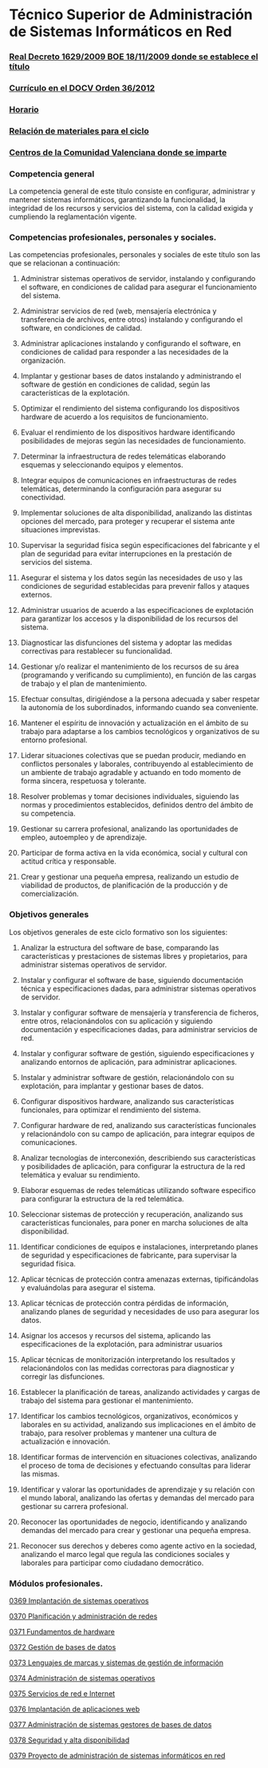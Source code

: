 # Técnico Superior de Administración de Sistemas Informáticos en Red

### [Real Decreto 1629/2009 BOE 18/11/2009 donde se establece el título](legislacion/BOE-A-2009-18355.pdf)

### [Currículo en el DOCV Orden 36/2012](legislacion/2012_6644.pdf)

### [Horario](legislacion/infasiloe3h.pdf)

### [Relación de materiales para el ciclo](legislacion/GS_ADMIN_SIST_INF_RED.pdf)

### [Centros de la Comunidad Valenciana donde se imparte](http://www.ceice.gva.es/web/centros-docentes/formacion-profesional/familias-profesionales/consulta?fam=190)

### Competencia general

La competencia general de este título consiste en configurar, administrar y mantener sistemas informáticos, garantizando la funcionalidad, la integridad de los recursos y servicios del sistema, con la calidad exigida y cumpliendo la reglamentación vigente.

### Competencias profesionales, personales y sociales.

Las competencias profesionales, personales y sociales de este título son las que se relacionan a continuación:

1. Administrar sistemas operativos de servidor, instalando y configurando el software, en condiciones de calidad para asegurar el funcionamiento del sistema.

2. Administrar servicios de red (web, mensajería electrónica y transferencia de archivos, entre otros) instalando y configurando el software, en condiciones de calidad.

3. Administrar aplicaciones instalando y configurando el software, en condiciones de calidad para responder a las necesidades de la organización.

4. Implantar y gestionar bases de datos instalando y administrando el software de gestión en condiciones de calidad, según las características de la explotación.

5. Optimizar el rendimiento del sistema configurando los dispositivos hardware de acuerdo a los requisitos de funcionamiento.

6. Evaluar el rendimiento de los dispositivos hardware identificando posibilidades de mejoras según las necesidades de funcionamiento.

7. Determinar la infraestructura de redes telemáticas elaborando esquemas y seleccionando equipos y elementos.

8. Integrar equipos de comunicaciones en infraestructuras de redes telemáticas, determinando la configuración para asegurar su conectividad.

9. Implementar soluciones de alta disponibilidad, analizando las distintas opciones del mercado, para proteger y recuperar el sistema ante situaciones imprevistas.

10. Supervisar la seguridad física según especificaciones del fabricante y el plan de seguridad para evitar interrupciones en la prestación de servicios del sistema.

11. Asegurar el sistema y los datos según las necesidades de uso y las condiciones de seguridad establecidas para prevenir fallos y ataques externos.

12. Administrar usuarios de acuerdo a las especificaciones de explotación para garantizar los accesos y la disponibilidad de los recursos del sistema.

13. Diagnosticar las disfunciones del sistema y adoptar las medidas correctivas para restablecer su funcionalidad.

14. Gestionar y/o realizar el mantenimiento de los recursos de su área (programando y verificando su cumplimiento), en función de las cargas de trabajo y el plan de mantenimiento.

15. Efectuar consultas, dirigiéndose a la persona adecuada y saber respetar la autonomía de los subordinados, informando cuando sea conveniente.

16. Mantener el espíritu de innovación y actualización en el ámbito de su trabajo para adaptarse a los cambios tecnológicos y organizativos de su entorno profesional.

17. Liderar situaciones colectivas que se puedan producir, mediando en conflictos personales y laborales, contribuyendo al establecimiento de un ambiente de trabajo agradable y actuando en todo momento de forma sincera, respetuosa y tolerante.

18. Resolver problemas y tomar decisiones individuales, siguiendo las normas y procedimientos establecidos, definidos dentro del ámbito de su competencia.

19. Gestionar su carrera profesional, analizando las oportunidades de empleo, autoempleo y de aprendizaje.

20. Participar de forma activa en la vida económica, social y cultural con actitud crítica y responsable.

21. Crear y gestionar una pequeña empresa, realizando un estudio de viabilidad de productos, de planificación de la producción y de comercialización.

### Objetivos generales

Los objetivos generales de este ciclo formativo son los siguientes:

1. Analizar la estructura del software de base, comparando las características y prestaciones de sistemas libres y propietarios, para administrar sistemas operativos de servidor.

2. Instalar y configurar el software de base, siguiendo documentación técnica y especificaciones dadas, para administrar sistemas operativos de servidor.

3. Instalar y configurar software de mensajería y transferencia de ficheros, entre otros, relacionándolos con su aplicación y siguiendo documentación y especificaciones dadas, para administrar servicios de red.

4. Instalar y configurar software de gestión, siguiendo especificaciones y analizando entornos de aplicación, para administrar aplicaciones.

5. Instalar y administrar software de gestión, relacionándolo con su explotación, para implantar y gestionar bases de datos.

6. Configurar dispositivos hardware, analizando sus características funcionales, para optimizar el rendimiento del sistema.

7. Configurar hardware de red, analizando sus características funcionales y relacionándolo con su campo de aplicación, para integrar equipos de comunicaciones.

8. Analizar tecnologías de interconexión, describiendo sus características y posibilidades de aplicación, para configurar la estructura de la red telemática y evaluar su rendimiento.

9. Elaborar esquemas de redes telemáticas utilizando software especifico para configurar la estructura de la red telemática.

10. Seleccionar sistemas de protección y recuperación, analizando sus características funcionales, para poner en marcha soluciones de alta disponibilidad.

11. Identificar condiciones de equipos e instalaciones, interpretando planes de seguridad y especificaciones de fabricante, para supervisar la seguridad física.

12. Aplicar técnicas de protección contra amenazas externas, tipificándolas y evaluándolas para asegurar el sistema.

13. Aplicar técnicas de protección contra pérdidas de información, analizando planes de seguridad y necesidades de uso para asegurar los datos.

14. Asignar los accesos y recursos del sistema, aplicando las especificaciones de la explotación, para administrar usuarios

15. Aplicar técnicas de monitorización interpretando los resultados y relacionándolos con las medidas correctoras para diagnosticar y corregir las disfunciones.

16. Establecer la planificación de tareas, analizando actividades y cargas de trabajo del sistema para gestionar el mantenimiento.

17. Identificar los cambios tecnológicos, organizativos, económicos y laborales en su actividad, analizando sus implicaciones en el ámbito de trabajo, para resolver problemas y mantener una cultura de actualización e innovación.

18. Identificar formas de intervención en situaciones colectivas, analizando el proceso de toma de decisiones y efectuando consultas para liderar las mismas.

19. Identificar y valorar las oportunidades de aprendizaje y su relación con el mundo laboral, analizando las ofertas y demandas del mercado para gestionar su carrera profesional.

20. Reconocer las oportunidades de negocio, identificando y analizando demandas del mercado para crear y gestionar una pequeña empresa.

21. Reconocer sus derechos y deberes como agente activo en la sociedad, analizando el marco legal que regula las condiciones sociales y laborales para participar como ciudadano democrático.

### Módulos profesionales.

[0369 Implantación de sistemas operativos](0369/index.md)

[0370 Planificación y administración de redes](0370/index.md)

[0371 Fundamentos de hardware](0371/index.md)

[0372 Gestión de bases de datos](0372/index.md)

[0373 Lenguajes de marcas y sistemas de gestión de información](0373/index.md)

[0374 Administración de sistemas operativos](0374/index.md)

[0375 Servicios de red e Internet](0375/index.md)

[0376 Implantación de aplicaciones web](0376/index.md)

[0377 Administración de sistemas gestores de bases de datos](0377/index.md)

[0378 Seguridad y alta disponibilidad](0378/index.md)

[0379 Proyecto de administración de sistemas informáticos en red](0379/index.md)
